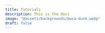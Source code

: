 ```yaml
---
title: Tutorials
description: This is the docs
image: "@assets/backgrounds/bwca-dusk.webp"
draft: false
---
```

